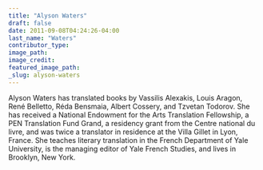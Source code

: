 ```yaml
---
title: "Alyson Waters"
draft: false
date: 2011-09-08T04:24:26-04:00
last_name: "Waters"
contributor_type:
image_path:
image_credit:
featured_image_path:
_slug: alyson-waters
---
```


Alyson Waters has translated books by Vassilis Alexakis, Louis Aragon, René Belletto, Réda Bensmaia, Albert Cossery, and Tzvetan Todorov. She has received a National Endowment for the Arts Translation Fellowship, a PEN Translation Fund Grand, a residency grant from the Centre national du livre, and was twice a translator in residence at the Villa Gillet in Lyon, France. She teaches literary translation in the French Department of Yale University, is the managing editor of Yale French Studies, and lives in Brooklyn, New York.

